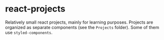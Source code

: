 # react-projects

Relatively small react projects, mainly for learning purposes. Projects are organized as separate components (see the `Projects` folder).
Some of them use `styled-components`.

